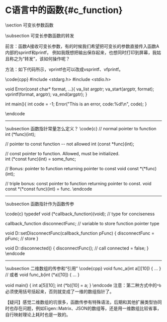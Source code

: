 C语言中的函数{#c_function}
=======================

\section 可变长参数函数

\subsection 可变长参数函数的转发

前言：函数A接收可变长参数，有的时候我们希望把可变长的参数直接传入函数A内部的sprintf和printf，
例如我既想把输出保存起来，也想同时打印到屏幕，我姑且称之为“转发”，该如何操作呢？

方法：如下代码所示，vprintf也可以改成vsprintf、vfprintf。

\code{cpp}
#include <stdarg.h>
#include <stdio.h>

void Error(const char* format, ...){
    va_list argptr;
    va_start(argptr, format);
    vprintf(format, argptr);
    va_end(argptr);
}

int main(){
    int code = -1;
    Error("This is an error, code:%d!\n", code);
}

\endcode

<hr>
\subsection 函数指针常量怎么定义？
\code{c}
// normal pointer to function
int (*func)(int);

// pointer to const function -- not allowed
int (const *func)(int);

// const pointer to function. Allowed, must be initialized.          
int (*const func)(int) = some_func;

// Bonus: pointer to function returning pointer to const
void const *(*func)(int);

// triple bonus: const pointer to function returning pointer to const.
void const *(*const func)(int) = func.
\endcode

<hr>
\subsection 函数指针作为函数传参

\code{c}
typedef void (*callback_function)(void); // type for conciseness

callback_function disconnectFunc; // variable to store function pointer type

void D::setDisconnectFunc(callback_function pFunc)
{
    disconnectFunc = pFunc; // store
}

void D::disconnected()
{
    disconnectFunc(); // call
    connected = false;
}
\endcode

<hr>
\subsection 二维数组的传参和“引用”
\code{cpp}
void func_a(int a[][10])
{
...
}
// 或者
void func_b(int (*a)[10])
{
...
}

void main()
{
  int a[5][10];
  int (*b)[10] = a;
}
\endcode
注意：第二种方式中的`*b`必须使用括号括起来，否则就变成了一维的数组指针了。

【疑问】感觉二维数组的坑很多，函数传参有特殊语法，后期和其他扩展类型协同时也存在问题，例如Eigen::Matrix、JSON的数组等，还是用一维数组比较省事，自行映射理论上耗时也是一致的。